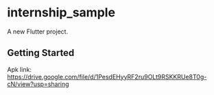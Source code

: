 # internship_sample

A new Flutter project.

## Getting Started

Apk link: https://drive.google.com/file/d/1PesdEHyyRF2ru9OLt9RSKKRUe8T0g-cN/view?usp=sharing
